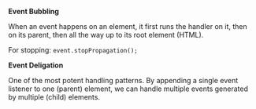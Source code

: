 **Event Bubbling**

When an event happens on an element, it first runs the handler on it, then on its parent, then all the way up to its root element (HTML).

For stopping: `event.stopPropagation();`

**Event Deligation**

One of the most potent handling patterns. By appending a single event listener to one (parent) element, we can handle multiple events generated by multiple (child) elements.